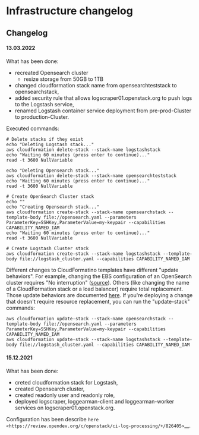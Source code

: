 # Infrastructure changelog

## Changelog

#### 13.03.2022

What has been done:

- recreated Opensearch cluster
  - resize storage from 50GB to 1TB
- changed cloudformation stack name from opensearchteststack to opensearchstack,
- added security rule that allows logscraper01.openstack.org to push logs to the Logstash service,
- renamed Logstash container service deployment from pre-prod-Cluster to production-Cluster.

Executed commands:

``` shell
# Delete stacks if they exist
echo "Deleting Logstash stack..."
aws cloudformation delete-stack --stack-name logstashstack
echo "Waiting 60 minutes (press enter to continue)..."
read -t 3600 NullVariable

echo "Deleting Opensearch stack..."
aws cloudformation delete-stack --stack-name opensearchteststack
echo "Waiting 60 minutes (press enter to continue)..."
read -t 3600 NullVariable

# Create OpenSearch Cluster stack
echo ""
echo "Creating Opensearch stack..."
aws cloudformation create-stack --stack-name opensearchstack --template-body file://opensearch.yaml --parameters ParameterKey=SSHKey,ParameterValue=my-keypair --capabilities CAPABILITY_NAMED_IAM
echo "Waiting 60 minutes (press enter to continue)..."
read -t 3600 NullVariable

# Create Logstash Cluster stack
aws cloudformation create-stack --stack-name logstashstack --template-body file://logstash_cluster.yaml --capabilities CAPABILITY_NAMED_IAM
```

Different changes to CloudFormatino templates have different "update behaviors".
For example, changing the EBS configuration of an OpenSearch cluster requires
"No interruption" ([source](https://docs.aws.amazon.com/AWSCloudFormation/latest/UserGuide/aws-resource-opensearchservice-domain.html#cfn-opensearchservice-domain-ebsoptions)).
Others (like changing the name of a CloudFormation stack or a load balancer) require total replacement.
Those update behaviors are documented [here](https://docs.aws.amazon.com/AWSCloudFormation/latest/UserGuide/using-cfn-updating-stacks-update-behaviors.html).
If you're deploying a change that doesn't require resource replacement, you can run the "update-stack" commands:

```shell
aws cloudformation update-stack --stack-name opensearchstack --template-body file://opensearch.yaml --parameters ParameterKey=SSHKey,ParameterValue=my-keypair --capabilities CAPABILITY_NAMED_IAM
aws cloudformation update-stack --stack-name logstashstack --template-body file://logstash_cluster.yaml --capabilities CAPABILITY_NAMED_IAM
```

#### 15.12.2021

What has been done:

- creted cloudformation stack for Logstash,
- created Opensearch cluster,
- created readonly user and readonly role,
- deployed logscraper, loggearman-client and loggearman-worker services on logscraper01.openstack.org.

Configuration has been describe `here <https://review.opendev.org/c/openstack/ci-log-processing/+/826405>`__.

